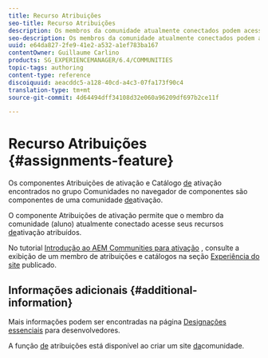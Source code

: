 ```yaml
---
title: Recurso Atribuições
seo-title: Recurso Atribuições
description: Os membros da comunidade atualmente conectados podem acessar os recursos de ativação atribuídos
seo-description: Os membros da comunidade atualmente conectados podem acessar os recursos de ativação atribuídos
uuid: e64da827-2fe9-41e2-a532-a1ef783ba167
contentOwner: Guillaume Carlino
products: SG_EXPERIENCEMANAGER/6.4/COMMUNITIES
topic-tags: authoring
content-type: reference
discoiquuid: aeacddc5-a128-40cd-a4c3-07fa173f90c4
translation-type: tm+mt
source-git-commit: 4d64494dff34108d32e060a96209df697b2ce11f

---
```



# Recurso Atribuições {#assignments-feature}

Os componentes Atribuições de ativação e Catálogo [de](catalog.md) ativação encontrados no grupo Comunidades no navegador de componentes são componentes de uma comunidade [de](overview.md#enablement-community)ativação.

O componente Atribuições de ativação permite que o membro da comunidade (aluno) atualmente conectado acesse seus recursos [de](resources.md)ativação atribuídos.

No tutorial [Introdução ao AEM Communities para ativação](getting-started-enablement.md) , consulte a exibição de um membro de atribuições e catálogos na seção [Experiência do site](enablement-published-site.md) publicado.

## Informações adicionais {#additional-information}

Mais informações podem ser encontradas na página [Designações essenciais](essentials-assignments.md) para desenvolvedores.

A função [de](functions.md#assignments-function) atribuições está disponível ao criar um site [da](sites-console.md)comunidade.
